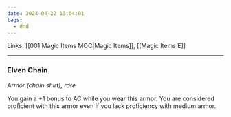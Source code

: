 ```yaml
---
date: 2024-04-22 13:04:01
tags:
  - dnd
---
```

Links: [[001 Magic Items MOC|Magic Items]], [[Magic Items E]]

---
### Elven Chain

*Armor (chain shirt), rare*

You gain a +1 bonus to AC while you wear this armor. You are considered proficient with this armor even if you lack proficiency with medium armor.